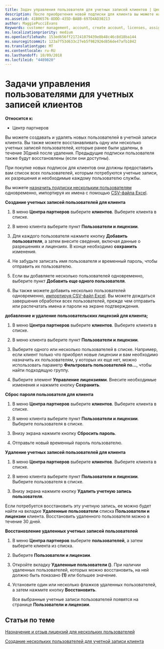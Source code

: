 ```yaml
---
title: Задач управления пользователя для учетных записей клиентов | Центр партнеров
description: После приобретения новой подписки для клиента вы можете назначать лицензии определенным пользователям.
ms.assetid: 41B06576-8DDD-435D-BABB-697D4AD30213
author: MaggiePucciEvans
Keywords: customer management, account, create account, licenses, assign license, user management, password, reset password, change password
ms.localizationpriority: medium
ms.openlocfilehash: 153ed656ff217241079439e8b48c46c8d18ba144
ms.sourcegitcommit: 123a7f53d633c27eb5f982926d856de47afb1042
ms.translationtype: MT
ms.contentlocale: ru-RU
ms.lasthandoff: 10/09/2018
ms.locfileid: "4489820"
---
```

# <a name="user-management-tasks-for-customer-accounts"></a>Задачи управления пользователями для учетных записей клиентов

**Относится к:**

-  Центр партнеров



Вы можете создавать и удалять новых пользователей в учетной записи клиента. Вы также можете восстанавливать одну или несколько учетных записей пользователей, которые ранее были удалены, в течение 30дней после удаления. Предыдущие подписки пользователя также будут восстановлены (если они доступны).

При покупке новых подписок для клиентов они должны предоставить вам список всех пользователей, которым потребуются учетные записи, их разрешения и необходимые каждому пользователю службы.  

Вы можете [назначить подписки нескольким пользователям](bulk-license-provisioning-for-multiple-users.md) одновременно, импортируя их имена с помощью [CSV-файла Excel](adding-multiple-users-to-a-customer-account.md).

<a href="" id="createuseraccounts"></a>
**Создание учетных записей пользователей для клиента**

1.  В меню **Центра партнеров** выберите **клиентов**. Выберите клиента в списке.

2.  В меню клиента выберите пункт **Пользователи и лицензии**.

3.  Для каждого пользователя нажмите кнопку **Добавить пользователя**, а затем внесите сведения, включая данные о разрешениях и лицензиях. В конце необходимо **сохранить** изменения.

4.  Не забудьте записать имя пользователя и временный пароль, чтобы отправить их пользователю. 

5.  Если вы добавляете несколько пользователей одновременно, выберите пункт **Добавить еще одного пользователя**. 

6. Вы также можете добавить несколько пользователей одновременно, [импортируя CSV-файл Excel](adding-multiple-users-to-a-customer-account.md). Вы можете дождаться завершения обработки всех пользователей, прежде чем отправить или распечатать имена и пароли на экране подтверждения.

<a href="" id="userlicensing"></a>
**добавление и удаление пользовательских лицензий для клиента;**

1.  В меню **Центра партнеров** выберите **клиентов**. Выберите клиента в списке.

2.  В меню клиента выберите пункт **Пользователи и лицензии**.

3.  Выберите одного или несколько пользователей в списке. Например, если клиент только что приобрел новые лицензии и вам необходимо назначить их пользователям, у которых их еще нет, можно использовать параметр **Фильтровать пользователей по...**, чтобы найти подходящую группу.

4.  Выберите элемент **Управление лицензиями**. Внесите необходимые изменения и нажмите кнопку **Сохранить**.

<a href="" id="resetpassword"></a>
**Сброс пароля пользователя для клиента**

1.  В меню **Центра партнеров** выберите **клиентов**. Выберите клиента в списке.

2.  В меню клиента выберите пункт **Пользователи и лицензии**. Выберите пользователя в списке.

3.  Внизу экрана нажмите кнопку **Сбросить пароль**. 

4.  Отправьте новый временный пароль пользователю.

<a href="" id="deleteuseraccounts"></a>
**Удаление учетных записей пользователей для клиента**

1.  В меню **Центра партнеров** выберите **клиентов**. Выберите клиента в списке.

2.  В меню клиента выберите пункт **Пользователи и лицензии**. Выберите пользователя в списке.

3.  Внизу экрана нажмите кнопку **Удалить учетную запись пользователя**.

Если потребуется восстановить эту учетную запись, ее можно будет найти на вкладке **Удаленные пользователи** списка **Пользователи и лицензии** клиента. Восстановить удаленного пользователя можно в течение 30 дней.

<a href="" id="restoreuseraccounts"></a>
**Восстановление удаленных учетных записей пользователей**

1.  В меню **Центра партнеров** выберите **пользователей**, а затем выберите клиента из списка.

2.  Выберите **Пользователи и лицензии**.

3.  Откройте вкладку **Удаленные пользователи ()**. При наличии удаленных пользователей, которых можно восстановить, на ней должно быть показано **(1)** или большее значение.

4.  Установите один или несколько флажков удаленных пользователей, а затем нажмите кнопку **Восстановить**.

    Все выбранные учетные записи пользователей появятся на странице **Пользователи и лицензии**.

## <a name="related-topics"></a>Статьи по теме


[Назначение и отзыв лицензий для нескольких пользователей](bulk-license-provisioning-for-multiple-users.md)

[Создание нескольких пользователей для учетной записи клиента](adding-multiple-users-to-a-customer-account.md)

 

 



